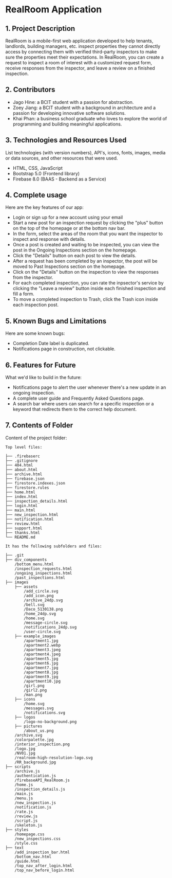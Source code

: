 # RealRoom Application

## 1. Project Description

RealRoom is a mobile-first web application developed to help tenants, landlords, building managers, etc. inspect properties they cannot directly access by connecting them with verified third-party inspectors to make sure the properties meet their expectations. In RealRoom, you can create a request to inspect a room of interest with a customized request form, receive responses from the inspector, and leave a review on a finished inspection.

## 2. Contributors

- Jago Hine: a BCIT student with a passion for abstraction. 
- Zoey Jiang: a BCIT student with a background in architecture and a passion for developing innovative software solutions.
- Khai Phan: a business school graduate who loves to explore the world of programming and building meaningful applications.

## 3. Technologies and Resources Used

List technologies (with version numbers), API's, icons, fonts, images, media or data sources, and other resources that were used.

- HTML, CSS, JavaScript
- Bootstrap 5.0 (Frontend library)
- Firebase 8.0 (BAAS - Backend as a Service)

## 4. Complete usage

Here are the key features of our app:

- Login or sign up for a new account using your email
- Start a new post for an inspection request by clicking the "plus" button on the top of the homepage or at the bottom nav bar.
- In the form, select the areas of the room that you want the inspector to inspect and response with details.
- Once a post is created and waiting to be inspected, you can view the post in the Ongoing Inspections section on the homepage.
- Click the "Details" button on each post to view the details.
- After a request has been completed by an inspector, the post will be moved to Past Inspections section on the homepage.
- Click on the "Details" button on the inspection to view the responses from the inspector.
- For each completed inspection, you can rate the inpsector's service by clicking the "Leave a review" button inside each finished inspection and fill a form.
- To move a completed inspection to Trash, click the Trash icon inside each inspection post.

## 5. Known Bugs and Limitations

Here are some known bugs:

- Completion Date label is duplicated.
- Notifications page in construction, not clickable.

## 6. Features for Future

What we'd like to build in the future:

- Notifications page to alert the user whenever there's a new update in an ongoing inspection.
- A complete user guide and Frequently Asked Questions page.
- A search bar where users can search for a specific inspection or a keyword that redirects them to the correct help document.

## 7. Contents of Folder

Content of the project folder:

```
Top level files:

├── .firebaserc
├── .gitignore
├── 404.html
├── about.html
├── archive.html
├── firebase.json
├── firestore.indexes.json
├── firestore.rules
├── home.html
├── index.html
├── inspection_details.html            
├── login.html
├── main.html
├── new_inspection.html
├── notification.html
├── review.html
├── support.html
├── thanks.html       
└── README.md

It has the following subfolders and files:

├── .git  
├── div_components
    /bottom_menu.html
    /inspection_requests.html
    /ongoing_inspections.html
    /past_inspections.html            
├── images    
    ├── assets
        /add_circle.svg
        /add_icon.png
        /archive_24dp.svg
        /bell.svg
        /Daco_5130138.png
        /home_24dp.svg
        /home.svg
        /message-circle.svg
        /notifications_24dp.svg
        /user-circle.svg             
    ├── example_images
        /apartment1.jpg  
        /apartment2.webp
        /apartment3.jpeg
        /apartment4.jpeg
        /apartment5.jpg
        /apartment6.jpg
        /apartment7.jpg
        /apartment8.jpg
        /apartment9.jpg
        /apartment10.jpg
        /girl.png
        /girl2.png
        /man.png
    ├── icons
        /home.svg
        /messages.svg
        /notifications.svg
    ├── logos
        /logo-no-background.png
    ├── pictures
        /about_us.png
    /archive.svg
    /colorpalette.jpg
    /interior_inspection.png
    /logo.jpg
    /NV01.jpg
    /realroom-high-resolution-logo.svg
    /RR_background.jpg    
├── scripts                  
    /archive.js
    /authentication.js
    /firebaseAPI_RealRoom.js
    /home.js      
    /inspection_details.js   
    /main.js
    /menu.js
    /new_inspection.js
    /notification.js
    /rate.js
    /review.js
    /script.js
    /skeleton.js     
├── styles                   
    /homepage.css
    /new_inspections.css
    /style.css
├── text
    /add_inspection_bar.html
    /bottom_nav.html
    /guide.html
    /top_nav_after_login.html
    /top_nav_before_login.html          

```
